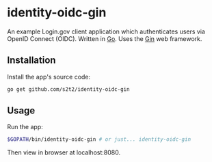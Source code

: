 # identity-oidc-gin

An example Login.gov client application which authenticates users via OpenID Connect (OIDC). Written in [Go](https://golang.org/). Uses the [Gin](https://gin-gonic.github.io/gin/) web framework.

## Installation

Install the app's source code:

```sh
go get github.com/s2t2/identity-oidc-gin
```

## Usage

Run the app:

```sh
$GOPATH/bin/identity-oidc-gin # or just... identity-oidc-gin
```

Then view in browser at localhost:8080.
